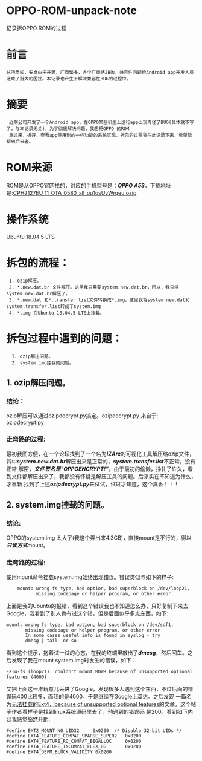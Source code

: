 # OPPO-ROM-unpack-note
记录拆OPPO ROM的过程

# 前言
    总所周知，安卓由于开源，厂商繁多，各个厂商瞎JB改，兼容性问题给Android app开发人员造成了挺大的困扰。本记录也产生于解决兼容性BUG的过程中。

# 摘要
     近期公司开发了一个Android app，在OPPO某些机型上运行app出现奇怪了BUG(具体就不写了，与本记录无关)，为了彻底解决问题，我想把OPPO 的ROM
     拿过来，拆开，查看app使用到的一些功能的系统实现。拆包的过程我在此记录下来，希望能帮到后来者。
     
# ROM来源
ROM是从OPPO官网找的，对应的手机型号是：***OPPO A53***，下载地址是:[CPH2127EU_11_OTA_0580_all_ou1osUyWrqeu.ozip][2]

# 操作系统
Ubuntu 18.04.5 LTS

# 拆包的流程：
     1. ozip解压。
     2. *.new.dat.br 文件解压。这里我只需要system.new.dat.br，所以，我只将system.new.dat.br解压了。
     3. *.new.dat 和*.transfer.list文件转换成*.img。这里我将system.new.dat和system.transfer.list转成了system.img
     4. *.img 在Ubuntu 18.04.5 LTS上挂载。

# 拆包过程中遇到的问题：
      1. ozip解压问题。
      2. system.img挂载的问题。

## 1. ozip解压问题。
### 结论：
ozip解压可以通过ozipdecrypt.py搞定。ozipdecrypt.py 来自于: [ozipdecrypt.py][1]
### 走弯路的过程:
最初我图方便，在一个论坛找到了一个名为***IZArc***的可视化工具解压缩ozip文件，其中***system.new.dat.br***解压出来是正常的，***system.transfer.list***不正常，没有正常
解密，***文件签名是"OPPOENCRYPT!"***。由于最初的偷懒，挣扎了许久，看到文件都解压出来了，我都没有怀疑是解压工具的问题。后来实在不知道为什么，才重新
找到了上述***ozipdecrypt.py***来试试，试过才知道，这个真香！！！

## 2. system.img挂载的问题。
### 结论:
OPPO的system.img 太大了(我这个弄出来4.3GB)，直接mount是不行的，得以***只读方式***mount。
### 走弯路的过程:
使用mount命令挂载system.img始终出现错误。错误类似与如下的样子:
```
    mount: wrong fs type, bad option, bad superblock on /dev/loop21,
           missing codepage or helper program, or other error
```
上面是我的Ubuntu的报错，看到这个错误我也不知道怎么办，只好复制下来去Google，我看到了别人也有过这个错，但是后面似乎多点东西，如下:
```
mount: wrong fs type, bad option, bad superblock on /dev/sdf1,
       missing codepage or helper program, or other error
       In some cases useful info is found in syslog - try
       dmesg | tail  or so
```
看到这个提示，抱着试一试的心态，在我的终端里敲出了***dmesg***，然后回车。之后发现了我在mount system.img时发生的错误，如下：
```
EXT4-fs (loop21): couldn't mount RDWR because of unsupported optional features (4000)
```
又把上面这一堆玩意儿丢进了Google，发现很多人遇到这个东西，不过后面的错误码400比较多，而我的是4000。于是继续在Google上溜达。之后发现
一篇名为[无法挂载的Ext4，because of unsupported optional features][4]的文章。这个帖子作者看样子是找到linux系统源码里去了，他遇到的错误码
是200。看到如下内容我感觉豁然开朗:
```
#define EXT2_MOUNT_NO_UID32     0x0200  /* Disable 32-bit UIDs */
#define EXT4_FEATURE_COMPAT_SPARSE_SUPER2   0x0200
#define EXT4_FEATURE_RO_COMPAT_BIGALLOC     0x0200
#define EXT4_FEATURE_INCOMPAT_FLEX_BG       0x0200
#define EXT4_DEFM_BLOCK_VALIDITY 0x0200
```


[1]:https://github.com/bkerler/oppo_ozip_decrypt/blob/master/ozipdecrypt.py
[2]:https://assorted.downloads.oppo.com/firmware/CPH2127/CPH2127EU_11_OTA_0580_all_ou1osUyWrqeu.ozip
[3]:https://github.com/google/brotli
[4]:https://www.jianshu.com/p/3af1ee22821f
